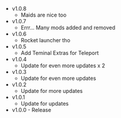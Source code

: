 -   v1.0.8
    -   Maids are nice too
-   v1.0.7
    -   Errr... Many mods added and removed
-   v1.0.6
    -   Rocket launcher tho
-   v1.0.5
    -   Add Teminal Extras for Teleport
-   v1.0.4
    -   Update for even more updates x 2
-   v1.0.3
    -   Update for even more updates
-   v1.0.2
    -   Update for more updates
-   v1.0.1
    -   Update for updates
-   v1.0.0 - Release
